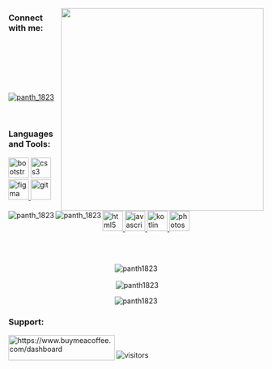 <img align="right" width="400px" src="https://camo.githubusercontent.com/5ddf73ad3a205111cf8c686f687fc216c2946a75005718c8da5b837ad9de78c9/68747470733a2f2f7468756d62732e6766796361742e636f6d2f4576696c4e657874446576696c666973682d736d616c6c2e676966"><img align="right" width="400px">
<h3 align="left">Connect with me:</h3>
<p align="left">
<a href="https://twitter.com/panth_1823" ><img align="left" src="https://img.shields.io/badge/Twitter-1DA1F2?style=for-the-badge&logo=twitter&logoColor=white" alt="panth_1823" /></a><br><br><br>
<a href="https://www.instagram.com/_panth_18/" ><img align="left" src="https://img.shields.io/badge/Instagram-E4405F?style=for-the-badge&logo=instagram&logoColor=white" alt="panth_1823"  /></a><br><br><br>
<a href="https://www.linkedin.com/in/panth-shah-a3aa4a20a/" ><img align="center" src="https://img.shields.io/badge/LinkedIn-0077B5?style=for-the-badge&logo=linkedin&logoColor=white" alt="panth_1823"  /></a>


</p>
<br>
<h3 align="left">Languages and Tools:</h3>
<p align="left"> 
    <a href" target="_blank" rel="noreferrer"> <img src="https://cdn-icons-png.flaticon.com/512/5968/5968672.png" alt="bootstrap" width="40" height="40"/> </a> 
    <a href="https://www.w3schools.com/css/" target="_blank" rel="noreferrer"> <img src="https://cdn-icons-png.flaticon.com/512/732/732190.png" alt="css3" width="40" height="40"/> </a>
    <a href="https://www.figma.com/" target="_blank" rel="noreferrer"> <img src="https://www.vectorlogo.zone/logos/figma/figma-icon.svg" alt="figma" width="40" height="40"/> </a>
    <a href="https://git-scm.com/" target="_blank" rel="noreferrer"> <img src="https://www.vectorlogo.zone/logos/git-scm/git-scm-icon.svg" alt="git" width="40" height="40"/> </a>
    <a href="https://www.w3.org/html/" target="_blank" rel="noreferrer"> <img src="https://cdn-icons-png.flaticon.com/512/174/174854.png" alt="html5" width="40" height="40"/> </a> 
    <a href="https://developer.mozilla.org/en-US/docs/Web/JavaScript" target="_blank" rel="noreferrer"> <img src="https://cdn-icons-png.flaticon.com/512/5968/5968292.png" alt="javascript" width="40" height="40"/> </a> 
    <a href="https://kotlinlang.org" target="_blank" rel="noreferrer"> <img src="https://www.vectorlogo.zone/logos/kotlinlang/kotlinlang-icon.svg" alt="kotlin" width="40" height="40"/> </a> 
    <a href="https://www.photoshop.com/en" target="_blank" rel="noreferrer"> <img src="https://cdn-icons-png.flaticon.com/512/5968/5968520.png" alt="photoshop" width="40" height="40"/> </a> 
</a></p><br><br>
<div align="center">
<p><img align="center" src="https://github-readme-stats.vercel.app/api/top-langs?username=panth1823&show_icons=true&locale=en&layout=compact&theme=tokyonight" alt="panth1823" /></p>
<p>&nbsp;<img align="center" src="https://github-readme-stats.vercel.app/api?username=panth1823&show_icons=true&locale=en&theme=tokyonight" alt="panth1823" /></p>
<p><img align="center" src="https://github-readme-streak-stats.herokuapp.com/?user=panth1823&theme=tokyonight" alt="panth1823" /></p>
</div>

<h3 align="left">Support:</h3>
<p><a align="left" href="https://www.buymeacoffee.com/https://www.buymeacoffee.com/dashboard"> <img align="left" src="https://cdn.buymeacoffee.com/buttons/v2/default-yellow.png" height="50" width="210" alt="https://www.buymeacoffee.com/dashboard" />
 <a align="right" href=" https://img.shields.io/github/watchers/{Panth1823}.svg"></a>
<a align="right"href="https://img.shields.io/github/followers/{Panth1823}.svg?style=social&label=Follow&maxAge=2592000"></a>
<br /> 
                                                                                                                       
![visitors](https://visitor-badge.laobi.icu/badge?page_id=Panth1823.Panth1823)                                                                                                                   
